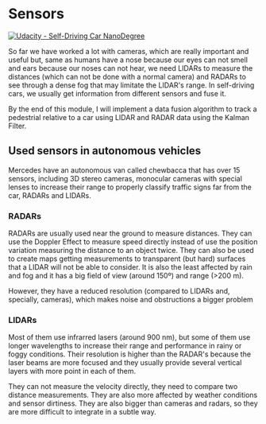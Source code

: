 # Sensors

[![Udacity - Self-Driving Car NanoDegree](https://s3.amazonaws.com/udacity-sdc/github/shield-carnd.svg)](http://www.udacity.com/drive)

So far we have worked a lot with cameras, which are really important and useful but, same as humans have a nose because our eyes can not smell and ears because our noses can not hear, we need LIDARs to measure the distances (which can not be done with a normal camera) and RADARs to see through a dense fog that may limitate the LIDAR's range. In self-driving cars, we usually get information from different sensors and fuse it.

By the end of this module, I will implement a data fusion algorithm to track a pedestrial relative to a car using LIDAR and RADAR data using the Kalman Filter.


## Used sensors in autonomous vehicles
Mercedes have an autonomous van called chewbacca that has over 15 sensors, including 3D stereo cameras, monocular cameras with special lenses to increase their range to properly classify traffic signs far from the car, RADARs and LIDARs.

### RADARs
RADARs are usually used near the ground to measure distances. They can use the Doppler Effect to measure speed directly instead of use the position variation measuring the distance to an object twice. They can also be used to create maps getting measurements to transparent (but hard) surfaces that a LIDAR will not be able to consider. It is also the least affected by rain and fog and it has a big field of view (around 150º) and range (>200 m).

However, they have a reduced resolution (compared to LIDARs and, specially, cameras), which makes noise and obstructions a bigger problem

### LIDARs
Most of them use infrarred lasers (around 900 nm), but some of them use longer wavelengths to increase their range and performance in rainy or foggy conditions. Their resolution is higher than the RADAR's because the laser beams are more focused and they usually provide several vertical layers with more point in each of them.

They can not measure the velocity directly, they need to compare two distance measurements. They are also more affected by weather conditions and sensor dirtiness. They are also bigger than cameras and radars, so they are more difficult to integrate in a subtle way.
